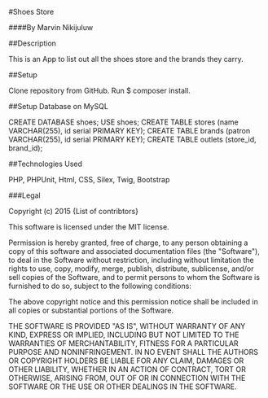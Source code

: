 #Shoes Store

####By Marvin Nikijuluw

##Description

This is an App to list out all the shoes store and the brands they carry.

##Setup

Clone repository from GitHub.
Run $ composer install.

##Setup Database on MySQL

CREATE DATABASE shoes;
USE shoes;
CREATE TABLE stores (name VARCHAR(255), id serial PRIMARY KEY);
CREATE TABLE brands (patron VARCHAR(255), id serial PRIMARY KEY);
CREATE TABLE outlets (store_id, brand_id);

##Technologies Used

PHP, PHPUnit,  Html, CSS, Silex, Twig, Bootstrap

###Legal

Copyright (c) 2015 {List of contribtors}

This software is licensed under the MIT license.

Permission is hereby granted, free of charge, to any person obtaining a copy of this software and associated documentation files (the "Software"), to deal in the Software without restriction, including without limitation the rights to use, copy, modify, merge, publish, distribute, sublicense, and/or sell copies of the Software, and to permit persons to whom the Software is furnished to do so, subject to the following conditions:

The above copyright notice and this permission notice shall be included in all copies or substantial portions of the Software.

THE SOFTWARE IS PROVIDED "AS IS", WITHOUT WARRANTY OF ANY KIND, EXPRESS OR IMPLIED, INCLUDING BUT NOT LIMITED TO THE WARRANTIES OF MERCHANTABILITY, FITNESS FOR A PARTICULAR PURPOSE AND NONINFRINGEMENT. IN NO EVENT SHALL THE AUTHORS OR COPYRIGHT HOLDERS BE LIABLE FOR ANY CLAIM, DAMAGES OR OTHER LIABILITY, WHETHER IN AN ACTION OF CONTRACT, TORT OR OTHERWISE, ARISING FROM, OUT OF OR IN CONNECTION WITH THE SOFTWARE OR THE USE OR OTHER DEALINGS IN THE SOFTWARE.


